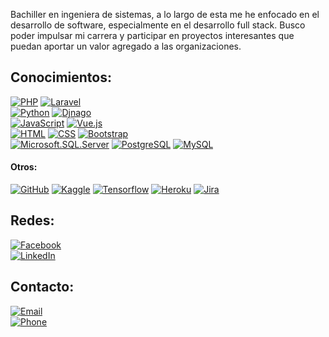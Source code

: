 Bachiller en ingeniera de sistemas, a lo largo de esta me he enfocado en el desarrollo de software, especialmente en el desarrollo full stack. Busco poder impulsar mi carrera y participar en proyectos interesantes que puedan aportar un valor agregado a las organizaciones.


## Conocimientos:
[![PHP](https://img.shields.io/badge/PHP-777BB4?style=for-the-badge&logo=php&logoColor=white&labelColor=101010)]()
[![Laravel](https://img.shields.io/badge/Laravel-FF2D20?style=for-the-badge&logo=laravel&logoColor=white&labelColor=101010)]()
</br>
[![Python](https://img.shields.io/badge/Python-3776AB?style=for-the-badge&logo=python&logoColor=white&labelColor=101010)]()
[![Djnago](https://img.shields.io/badge/Django-092E20?style=for-the-badge&logo=django&logoColor=white&labelColor=101010)]()
</br>
[![JavaScript](https://img.shields.io/badge/JavaScript-323330?style=for-the-badge&logo=javascript&logoColor=white&labelColor=101010)]()
[![Vue.js](https://img.shields.io/badge/Vue.js-35495E?style=for-the-badge&logo=vue.js&logoColor=white&labelColor=101010)]()
</br>
[![HTML](https://img.shields.io/badge/HTML-E34F26?style=for-the-badge&logo=html5&logoColor=white&labelColor=101010)]()
[![CSS](https://img.shields.io/badge/CSS-1572B6?style=for-the-badge&logo=css3&logoColor=white&labelColor=101010)]()
[![Bootstrap](https://img.shields.io/badge/Bootrstrap-563D7C?style=for-the-badge&logo=bootstrap&logoColor=white&labelColor=101010)]()
</br>
[![Microsoft.SQL.Server](https://img.shields.io/badge/SQL_SERVER-CC2927?style=for-the-badge&logo=microsoftsqlserver&logoColor=white&labelColor=101010)]()
[![PostgreSQL](https://img.shields.io/badge/PostgreSQL-316192?style=for-the-badge&logo=postgresql&logoColor=white&labelColor=101010)]()
[![MySQL](https://img.shields.io/badge/MySQL-005C84?style=for-the-badge&logo=mysql&logoColor=white&labelColor=101010)]()

#### Otros:

[![GitHub](https://img.shields.io/badge/GitHub-100000?style=for-the-badge&logo=github&logoColor=white&labelColor=101010)]()
[![Kaggle](https://img.shields.io/badge/Kaggle-20BEFF?style=for-the-badge&logo=Kaggle&logoColor=white&labelColor=101010)]()
[![Tensorflow](https://img.shields.io/badge/TensorFlow-FF6F00?style=for-the-badge&logo=tensorflow&logoColor=white&labelColor=101010)]()
[![Heroku](https://img.shields.io/badge/Heroku-430098?style=for-the-badge&logo=heroku&logoColor=white&labelColor=101010)]()
[![Jira](https://img.shields.io/badge/Jira-0052CC?style=for-the-badge&logo=Jira&logoColor=white&labelColor=101010)]()
</br>

## Redes:

[![Facebook](https://img.shields.io/badge/Facebook-@John_Yulber_Inga_Lapa-1877F2?style=for-the-badge&logo=facebook&logoColor=white&labelColor=101010)](https://www.facebook.com/0dejohn/)
</br>
[![LinkedIn](https://img.shields.io/badge/LinkedIn-John_Yulber_Inga_Lapa-0077B5?style=for-the-badge&logo=linkedin&logoColor=white&labelColor=101010)](https://www.linkedin.com/in/john-yulber-inga-lapa/)

## Contacto:

[![Email](https://img.shields.io/badge/johnyulberingalapa@gmail.com-correo_personal-D14836?style=for-the-badge7&logo=gmail&logoColor=white&labelColor=101010)](mailto:braismoure@mouredev.com)
</br>
[![Phone](https://img.shields.io/badge/+51_904218593-FFDD00?style=for-the-badge&logo=phonepe&logoColor=white&labelColor=101010)](https://www.buymeacoffee.com/mouredev)
